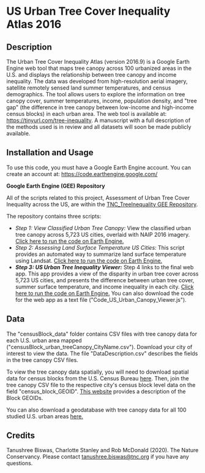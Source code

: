# US Urban Tree Cover Inequality Atlas 2016

## Description

The Urban Tree Cover Inequality Atlas (version 2016.9) is a Google Earth Engine web tool that maps tree canopy across 100 urbanized areas in the U.S. and displays the relationship between tree canopy and income inequality. The data was developed from high-resolution aerial imagery, satellite remotely sensed land summer temperatures, and census demographics. The tool allows users to explore the information on tree canopy cover, summer temperatures, income, population density, and "tree gap" (the difference in tree canopy between low-income and high-income census blocks) in each urban area. The web tool is available at: https://tinyurl.com/tree-inequality. A manuscript with a full description of the methods used is in review and all datasets will soon be made publicly available.

## Installation and Usage
To use this code, you must have a Google Earth Engine account. You can create an account at: https://code.earthengine.google.com/ 

**Google Earth Engine (GEE) Repository**

All of the scripts related to this project, Assessment of Urban Tree Cover Inequality across the US, are within the [TNC_TreeInequality GEE Repository](https://code.earthengine.google.com/?accept_repo=users/Shree1175/tnc_treeinequality). 

The repository contains three scripts: 

- _Step 1: View Classified Urban Tree Canopy:_ View the classified urban tree canopy across 5,723 US cities, overlaid with NAIP 2016 imagery. [Click here to run the code on Earth Engine.](https://code.earthengine.google.com/0c38d1fe4e26a561363f9eaabd33cbd0?accept_repo=TNC_CA)
- _Step 2: Assessing Land Surface Temperature US Cities:_ This script provides an automated way to summarize land surface temperature using Landsat. [Click here to run the code on Earth Engine.](https://code.earthengine.google.com/0f86a97b11bb4cc891ef784abf92a6ba?accept_repo=TNC_CA)
- _**Step 3: US Urban Tree Inequality Viewer:**_ Step 4 links to the final web app. This app provides a view of the disparity in urban tree cover across 5,723 US cities, and presents the difference between urban tree cover, summer surface temperature, and income inequality in each city. [Click here to run the code on Earth Engine.](https://code.earthengine.google.com/?scriptPath=users%2FShree1175%2Ftnc_treeinequality%3AStep4_US_UrbanTreeInequality_Viewer) You can also download the code for the web app as a text file ("Code_US_Urban_Canopy_Viewer.js"). 

## Data
The "censusBlock_data" folder contains CSV files with tree canopy data for each U.S. urban area mapped ("censusBlock_urban_treeCanopy_CityName.csv"). Download your city of interest to view the data. The file "DataDescription.csv" describes the fields in the tree canopy CSV files.

To view the tree canopy data spatially, you will need to download spatial data for census blocks from the U.S. Census Bureau [here](https://www.census.gov/geographies/mapping-files.2020.html). Then, join the tree canopy CSV file to the respective city's census block level data on the field "census_block_GEOID". [This website](https://www.census.gov/programs-surveys/geography/guidance/geo-identifiers.html) provides a description of the Block GEOIDs. 

You can also download a geodatabase with tree canopy data for all 100 studied U.S. urban areas [here.](https://knb.ecoinformatics.org/view/doi:10.5063/MS3R5F)

## Credits
Tanushree Biswas, Charlotte Stanley and Rob McDonald (2020). The Nature Conservancy. Please contact tanushree.biswas@tnc.org if you have any questions.
